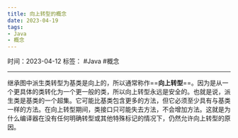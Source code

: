 ```yaml
---
title: 向上转型的概念
date: 2023-04-19
tags: 
- Java 
- 概念 
---
```


时间：2023-04-12
标签： #Java #概念 

---

继承图中派生类转型为基类是向上的，所以通常称作==**向上转型**==。因为是从一个更具体的类转化为一个更一般的类，所以向上转型永远是安全的。也就是说，派生类是基类的一个超集。它可能比基类包含更多的方法，但它必须至少具有与基类一样的方法。在向上转型期间，类接口只可能失去方法，不会增加方法。这就是为什么编译器在没有任何明确转型或其他特殊标记的情况下，仍然允许向上转型的原因。
